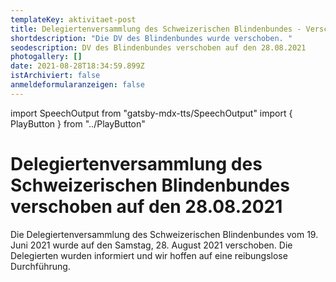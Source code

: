 ```yaml
---
templateKey: aktivitaet-post
title: Delegiertenversammlung des Schweizerischen Blindenbundes - Verschoben
shortdescription: "Die DV des Blindenbundes wurde verschoben. "
seodescription: DV des Blindenbundes verschoben auf den 28.08.2021
photogallery: []
date: 2021-08-28T18:34:59.899Z
istArchiviert: false
anmeldeformularanzeigen: false
---
```

import SpeechOutput from "gatsby-mdx-tts/SpeechOutput"
import { PlayButton } from "../PlayButton"

<SpeechOutput id="aktivitaet-delegiertenversammlung-blindenbund-2021-08-28" customPlayButton={PlayButton}>

# Delegiertenversammlung des Schweizerischen Blindenbundes verschoben auf den 28.08.2021

Die Delegiertenversammlung des Schweizerischen Blindenbundes vom 19. Juni 2021 wurde auf den Samstag, 28. August 2021 verschoben. 
Die Delegierten wurden informiert und wir hoffen auf eine reibungslose Durchführung. 

</SpeechOutput>